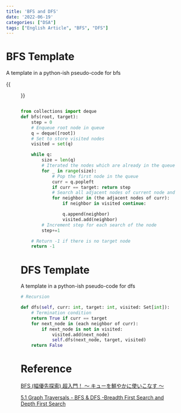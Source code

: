 ```yaml
---
title: 'BFS and DFS'
date: '2022-06-19'
categories: ["DSA"]
tags: ["English Article", "BFS", "DFS"]
---
```


# BFS Template

A template in a python-ish pseudo-code for bfs


{{<figure src="https://qiita-user-contents.imgix.net/https%3A%2F%2Fqiita-image-store.s3.ap-northeast-1.amazonaws.com%2F0%2F182963%2F0d83198d-9e0a-0fb9-ddff-f7b64f1673b7.png?ixlib=rb-4.0.0&auto=format&gif-q=60&q=75&w=1400&fit=max&s=5515e347dc5d77374a2c577794b1eaa1" alt="Queue and BFS" width="100%">}}

```python

from collections import deque
def bfs(root, target):
    step = 0
    # Enqueue root node in queue
    q = deque([root])
    # Set to store visited nodes
    visited = set(q)

    while q:
        size = len(q)
        # Iterated the nodes which are already in the queue
        for _ in range(size):
            # Pop the first node in the queue
            curr = q.popleft
            if curr == target: return step
            # Search all adjacent nodes of current node and append them to queue
            for neighbor in (the adjacent nodes of curr):
                if neighbor in visited continue:

                q.append(neighbor)
                visited.add(neighbor)
        # Increment step for each search of the node
        step+=1

    # Return -1 if there is no target node
    return -1
```

# DFS Template

A template in a python-ish pseudo-code for dfs


```python
# Recursion

def dfs(self, curr: int, target: int, visited: Set[int]):
    # Termination condition
    return True if curr == target
    for next_node in (each neighbor of curr):
        if next_node is not in visited:
            visited.add(next_node)
            self.dfs(next_node, target, visited)
    return False
```


# Reference

[BFS (幅優先探索) 超入門！ 〜 キューを鮮やかに使いこなす 〜](https://qiita.com/drken/items/996d80bcae64649a6580#1-4-bfs-%E3%81%AE%E8%A8%88%E7%AE%97%E9%87%8F)

[5.1 Graph Traversals - BFS & DFS -Breadth First Search and Depth First Search](https://www.youtube.com/watch?v=pcKY4hjDrxk)